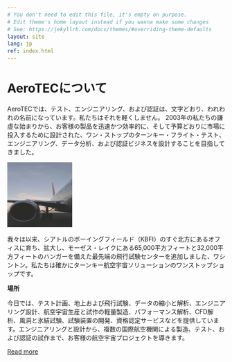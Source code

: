 ```yaml
---
# You don't need to edit this file, it's empty on purpose.
# Edit theme's home layout instead if you wanna make some changes
# See: https://jekyllrb.com/docs/themes/#overriding-theme-defaults
layout: site
lang: jp
ref: index.html
---
```


# AeroTECについて

AeroTECでは、テスト、エンジニアリング、および認証は、文字どおり、われわれの名前になっています。私たちはそれを軽くしません。 2003年の私たちの謙虚な始まりから、お客様の製品を迅速かつ効率的に、そして予算どおりに市場に投入するために設計された、ワン・ストップのターンキー・フライト・テスト、エンジニアリング、データ分析、および認証ビジネスを設計することを目指してきました。

 <div class="content_image">
    <img width="150" height="150"src="images/plane.jpg" alt="image1"/>
 </div>

我々は以来、シアトルのボーイングフィールド（KBFI）のすぐ北方にあるオフィスに育ち、拡大し、モーゼス・レイクにある65,000平方フィートと32,000平方フィートのハンガーを備えた最先端の飛行試験センターを追加しました、ワシントン。私たちは確かにターンキー航空宇宙ソリューションのワンストップショップです。

**場所**

今日では、テスト計画、地上および飛行試験、データの縮小と解析、エンジニアリング設計、航空宇宙生産と試作の軽量製造、パフォーマンス解析、CFD解析、風洞と氷結試験、試験装置の開発、資格認定サービスなどを提供しています。エンジニアリングと設計から、複数の国際航空機関による製造、テスト、および認証の試作まで、お客様の航空宇宙プロジェクトを導きます。

<div class="button_small">
  <a href="#">Read more</a>
</div><!--close button_small-->
